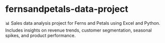 # fernsandpetals-data-project
📊 Sales data analysis project for Ferns and Petals using Excel and Python. Includes insights on revenue trends, customer segmentation, seasonal spikes, and product performance.

